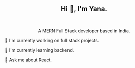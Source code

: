 <h2 align="center">
  Hi 👋, I'm Yana.
</h2>
<br/>
<p align="center">
A MERN Full Stack developer based in India.
</p>
<p>
 🔭 I'm currently working on full stack projects.
</p>
<p>
🌱 I'm currently learning backend.
</p>
<p>
💬 Ask me about React.
</p>
